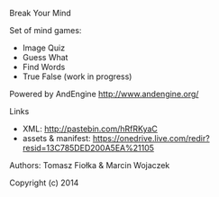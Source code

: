 Break Your Mind

Set of mind games:
 - Image Quiz
 - Guess What
 - Find Words
 - True False (work in progress)
 
Powered by AndEngine
http://www.andengine.org/

Links
 - XML: http://pastebin.com/hRfRKyaC
 - assets & manifest: https://onedrive.live.com/redir?resid=13C785DED200A5EA%21105

Authors:
Tomasz Fiołka & Marcin Wojaczek

Copyright (c) 2014
